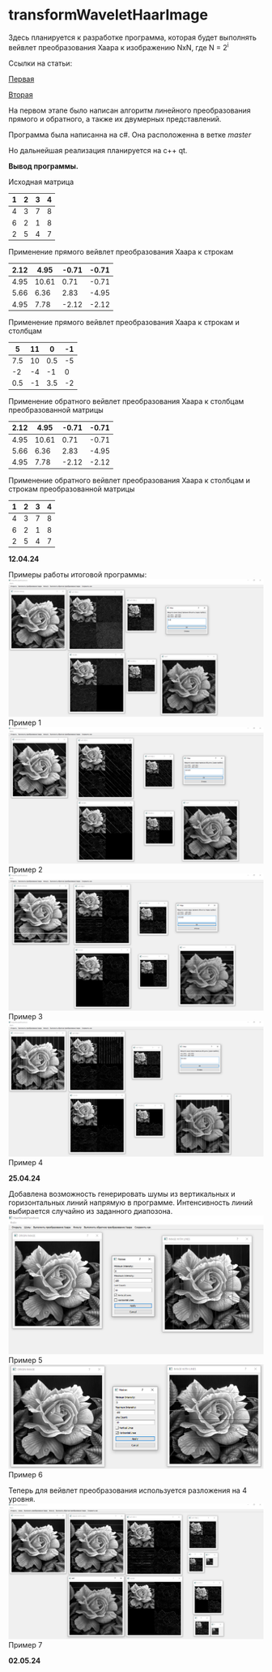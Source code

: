 # transformWaveletHaarImage
Здесь планируется к разработке программа, которая будет выполнять вейвлет преобразования Хаара к изображению NxN, где N = 2<sup>i</sup>

Ссылки на статьи: 

[Первая](http://problem-info.sscc.ru/2011-2/2.pdf)

[Вторая](https://www.idosi.org/wasj/wasj7%285%29/13.pdf)

На первом этапе было написан алгоритм линейного преобразования прямого и обратного, а также их двумерных представлений. 

Программа была написанна на c#. Она расположенна в ветке _master_

Но дальнейшая реализация планируется на c++ qt.


<b> Вывод программы. </b>

Исходная матрица

| 1 | 2 | 3 | 4 |
|---|---|---|---|
| 4 | 3 | 7 | 8 |
| 6 | 2 | 1 | 8 |
| 2 | 5 | 4 | 7 |

Применение прямого вейвлет преобразования Хаара к строкам

| 2.12 | 4.95 | -0.71 | -0.71 |
|------|------|-------|-------|
| 4.95 | 10.61| 0.71  | -0.71 |
| 5.66 | 6.36 | 2.83  | -4.95 |
| 4.95 | 7.78 | -2.12 | -2.12 |

Применение прямого вейвлет преобразования Хаара к строкам и столбцам

| 5    | 11   | 0    | -1   |
|------|------|------|------|
| 7.5  | 10   | 0.5  | -5   |
| -2   | -4   | -1   | 0    |
| 0.5  | -1   | 3.5  | -2   |

Применение обратного вейвлет преобразования Хаара к столбцам преобразованной матрицы

| 2.12 | 4.95 | -0.71 | -0.71 |
|------|------|-------|-------|
| 4.95 | 10.61| 0.71  | -0.71 |
| 5.66 | 6.36 | 2.83  | -4.95 |
| 4.95 | 7.78 | -2.12 | -2.12 |

Применение обратного вейвлет преобразования Хаара к столбцам и строкам преобразованной матрицы

| 1 | 2 | 3 | 4 |
|---|---|---|---|
| 4 | 3 | 7 | 8 |
| 6 | 2 | 1 | 8 |
| 2 | 5 | 4 | 7 |

<b> 12.04.24 </b>

Примеры работы итоговой программы: 
![Пример1](img/exm1.png)
Пример 1
![Пример2](img/exm2.png)
Пример 2
![Пример3](img/exm3.png)
Пример 3
![Пример4](img/exm4.png)
Пример 4

<b> 25.04.24 </b>

Добавлена возможность генерировать шумы из вертикальных и горизонтальных линий напрямую в программе. Интенсивность линий выбирается случайно из заданного диапозона. 
![Пример5](img/exm5.png)
Пример 5
![Пример6](img/exm6.png)
Пример 6



Теперь для вейвлет преобразования используется разложения на 4 уровня.
![Пример7](img/exm7.png)
Пример 7


<b> 02.05.24 </b>
